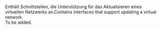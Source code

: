 <Namespace Name="Microsoft.Azure.Management.Network.Fluent.Network.Update">
  <Docs>
    <summary><span data-ttu-id="55bd5-101">Enthält Schnittstellen, die Unterstützung für das Aktualisieren eines virtuellen Netzwerks an.</span><span class="sxs-lookup"><span data-stu-id="55bd5-101">Contains interfaces that support updating a virtual network.</span></span></summary> 
    <remarks>To be added.</remarks>
  </Docs>
</Namespace>
